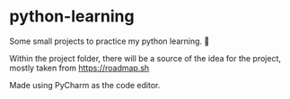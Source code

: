 # python-learning
Some small projects to practice my python learning. 📖

Within the project folder, there will be a source of the idea for the project, mostly taken from https://roadmap.sh 

Made using PyCharm as the code editor.

